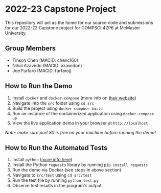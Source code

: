 # 2022-23 Capstone Project
This repository will act as the home for our source code and submissions for our 2022-23 Capstone project for COMPSCI 4ZP6 at McMaster University.

## Group Members
- Tinson Chen (MACID: chenc160)
- Nihal Azavedo (MACID: azavedon)
- Joe Furfaro (MACID: furfaroj)

## How to Run the Demo
1. Install `docker` and `docker-compose` (more info on [their website](https://www.docker.com/))
2. Navigate into the `src` folder using `cd src`
3. Build the project using `docker-compose build`
4. Run an instance of the containerized application using `docker-compose up`
5. View the live application demo in your browser at `http://localhost`

*Note: make sure port 80 is free on your machine before running the demo!*

## How to Run the Automated Tests
1. Install `python` ([more info here](https://python.org))
2. Install the Python `requests` library by running `pip install requests`
3. Run the demo via Docker (see steps in above section)
4. Navigate to `src/test` using `cd src/test`
5. Run the test file by running `python test.py`
6. Observe test results in the program's output